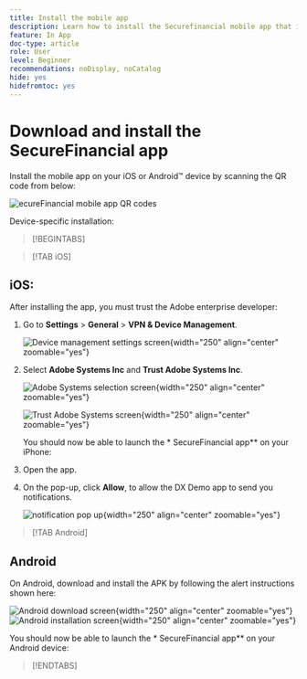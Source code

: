 ```yaml
---
title: Install the mobile app
description: Learn how to install the Securefinancial mobile app that is being used in the L535 Summit Lab.
feature: In App
doc-type: article
role: User
level: Beginner
recommendations: noDisplay, noCatalog
hide: yes
hidefromtoc: yes
---
```


# Download and install the SecureFinancial app

Install the mobile app on your iOS or Android&trade; device by scanning the QR code from below:

![ecureFinancial mobile app QR codes](/help/summit-lab-assets/assets/dx-demo-app-qr-codes.png)

Device-specific installation:

>[!BEGINTABS] 

>[!TAB iOS]

## iOS:

After installing the app, you must trust the Adobe enterprise developer:

1. Go to **Settings** > **General** > **VPN & Device Management**. 

    ![Device management settings screen](/help/summit/l820-lab-workbook/assets/1-2-2-device-management-screen.PNG "Device management settings screen"){width="250" align="center" zoomable="yes"}

1. Select **Adobe Systems Inc** and **Trust Adobe Systems Inc**.

    ![Adobe Systems selection screen](/help/summit/l820-lab-workbook/assets/1-2-3-adobe-systems.PNG "Adobe Systems selection screen"){width="250" align="center" zoomable="yes"}
    <br>

    ![Trust Adobe Systems screen](/help/summit/l820-lab-workbook/assets/1-2-4-trust-adobe.PNG){width="250" align="center" zoomable="yes"}

    You should now be able to launch the * SecureFinancial app** on your iPhone: 

2. Open the app.

3. On the pop-up, click **Allow**, to allow the DX Demo app to send you notifications.

     ![notification pop up](/help/summit/l820-lab-workbook/assets/1-2-allow-notifications.png){width="250" align="center" zoomable="yes"}

>[!TAB Android]

## Android

On Android, download and install the APK by following the alert instructions shown here:

![Android download screen](/help/summit/l820-lab-workbook/assets/1-2-5-android-download.jpg "Android download screen"){width="250" align="center" zoomable="yes"}
<br>
![Android installation screen](/help/summit/l820-lab-workbook/assets/1-2-6-android-installation.jpg){width="250" align="center" zoomable="yes"}

You should now be able to launch the * SecureFinancial app** on your Android device: 

>[!ENDTABS]
